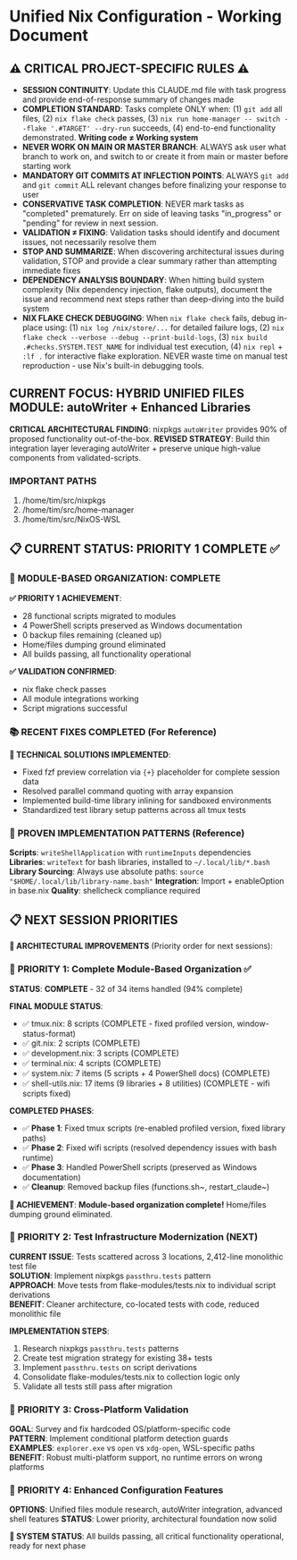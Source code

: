 # Unified Nix Configuration - Working Document

## ⚠️ CRITICAL PROJECT-SPECIFIC RULES ⚠️ 
- **SESSION CONTINUITY**: Update this CLAUDE.md file with task progress and provide end-of-response summary of changes made
- **COMPLETION STANDARD**: Tasks complete ONLY when: (1) `git add` all files, (2) `nix flake check` passes, (3) `nix run home-manager -- switch --flake '.#TARGET' --dry-run` succeeds, (4) end-to-end functionality demonstrated. **Writing code ≠ Working system**
- **NEVER WORK ON MAIN OR MASTER BRANCH**: ALWAYS ask user what branch to work on, and switch to or create it from main or master before starting work
- **MANDATORY GIT COMMITS AT INFLECTION POINTS**: ALWAYS `git add` and `git commit` ALL relevant changes before finalizing your response to user
- **CONSERVATIVE TASK COMPLETION**: NEVER mark tasks as "completed" prematurely. Err on side of leaving tasks "in_progress" or "pending" for review in next session. 
- **VALIDATION ≠ FIXING**: Validation tasks should identify and document issues, not necessarily resolve them  
- **STOP AND SUMMARIZE**: When discovering architectural issues during validation, STOP and provide a clear summary rather than attempting immediate fixes
- **DEPENDENCY ANALYSIS BOUNDARY**: When hitting build system complexity (Nix dependency injection, flake outputs), document the issue and recommend next steps rather than deep-diving into the build system
- **NIX FLAKE CHECK DEBUGGING**: When `nix flake check` fails, debug in-place using: (1) `nix log /nix/store/...` for detailed failure logs, (2) `nix flake check --verbose --debug --print-build-logs`, (3) `nix build .#checks.SYSTEM.TEST_NAME` for individual test execution, (4) `nix repl` + `:lf .` for interactive flake exploration. NEVER waste time on manual test reproduction - use Nix's built-in debugging tools.

## CURRENT FOCUS: **HYBRID UNIFIED FILES MODULE: autoWriter + Enhanced Libraries**

**CRITICAL ARCHITECTURAL FINDING**: nixpkgs `autoWriter` provides 90% of proposed functionality out-of-the-box. **REVISED STRATEGY**: Build thin integration layer leveraging autoWriter + preserve unique high-value components from validated-scripts.

### IMPORTANT PATHS

1. /home/tim/src/nixpkgs
2. /home/tim/src/home-manager
3. /home/tim/src/NixOS-WSL

## 📋 CURRENT STATUS: PRIORITY 1 COMPLETE ✅

### 🎉 **MODULE-BASED ORGANIZATION: COMPLETE**

**✅ PRIORITY 1 ACHIEVEMENT**:
- 28 functional scripts migrated to modules
- 4 PowerShell scripts preserved as Windows documentation
- 0 backup files remaining (cleaned up)
- Home/files dumping ground eliminated
- All builds passing, all functionality operational

**✅ VALIDATION CONFIRMED**:
- nix flake check passes
- All module integrations working
- Script migrations successful

### 📚 **RECENT FIXES COMPLETED** (For Reference)

**🔧 TECHNICAL SOLUTIONS IMPLEMENTED**:
- Fixed fzf preview correlation via `{+}` placeholder for complete session data
- Resolved parallel command quoting with array expansion
- Implemented build-time library inlining for sandboxed environments
- Standardized test library setup patterns across all tmux tests

### 🔧 **PROVEN IMPLEMENTATION PATTERNS** (Reference)

**Scripts**: `writeShellApplication` with `runtimeInputs` dependencies  
**Libraries**: `writeText` for bash libraries, installed to `~/.local/lib/*.bash`
**Library Sourcing**: Always use absolute paths: `source "$HOME/.local/lib/library-name.bash"`
**Integration**: Import + enableOption in base.nix
**Quality**: shellcheck compliance required





## 📋 NEXT SESSION PRIORITIES

**🎯 ARCHITECTURAL IMPROVEMENTS** (Priority order for next sessions):

### 🎯 **PRIORITY 1: Complete Module-Based Organization** ✅
**STATUS**: **COMPLETE** - 32 of 34 items handled (94% complete)

**FINAL MODULE STATUS**:
- ✅ tmux.nix: 8 scripts (COMPLETE - fixed profiled version, window-status-format)
- ✅ git.nix: 2 scripts (COMPLETE)
- ✅ development.nix: 3 scripts (COMPLETE)
- ✅ terminal.nix: 4 scripts (COMPLETE)
- ✅ system.nix: 7 items (5 scripts + 4 PowerShell docs) (COMPLETE)
- ✅ shell-utils.nix: 17 items (9 libraries + 8 utilities) (COMPLETE - wifi scripts fixed)

**COMPLETED PHASES**:
- ✅ **Phase 1**: Fixed tmux scripts (re-enabled profiled version, fixed library paths)
- ✅ **Phase 2**: Fixed wifi scripts (resolved dependency issues with bash runtime)  
- ✅ **Phase 3**: Handled PowerShell scripts (preserved as Windows documentation)
- ✅ **Cleanup**: Removed backup files (functions.sh~, restart_claude~)

**🎉 ACHIEVEMENT**: **Module-based organization complete!** Home/files dumping ground eliminated.

### 🎯 **PRIORITY 2: Test Infrastructure Modernization** (NEXT)
**CURRENT ISSUE**: Tests scattered across 3 locations, 2,412-line monolithic test file  
**SOLUTION**: Implement nixpkgs `passthru.tests` pattern  
**APPROACH**: Move tests from flake-modules/tests.nix to individual script derivations  
**BENEFIT**: Cleaner architecture, co-located tests with code, reduced monolithic file

**IMPLEMENTATION STEPS**:
1. Research nixpkgs `passthru.tests` patterns
2. Create test migration strategy for existing 38+ tests
3. Implement `passthru.tests` on script derivations
4. Consolidate flake-modules/tests.nix to collection logic only
5. Validate all tests still pass after migration

### 🎯 **PRIORITY 3: Cross-Platform Validation**  
**GOAL**: Survey and fix hardcoded OS/platform-specific code  
**PATTERN**: Implement conditional platform detection guards  
**EXAMPLES**: `explorer.exe` vs `open` vs `xdg-open`, WSL-specific paths  
**BENEFIT**: Robust multi-platform support, no runtime errors on wrong platforms

### 🎯 **PRIORITY 4: Enhanced Configuration Features**
**OPTIONS**: Unified files module research, autoWriter integration, advanced shell features
**STATUS**: Lower priority, architectural foundation now solid

**🔧 SYSTEM STATUS**: All builds passing, all critical functionality operational, ready for next phase

